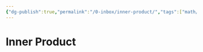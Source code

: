 ```yaml
---
{"dg-publish":true,"permalink":"/0-inbox/inner-product/","tags":["math/linear-algebra"],"created":"","updated":""}
---
```


# Inner Product

